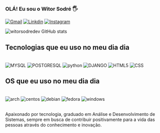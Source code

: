 ### OLÁ! Eu sou o Witor Sodré 🖐️

[![Gmail](https://img.shields.io/badge/Gmail-D14836?style=for-the-badge&logo=gmail&logoColor=white)](mailto:cardososodre.wc@gmail.com)
[![Linkdin](https://img.shields.io/badge/LinkedIn-0077B5?style=for-the-badge&logo=linkedin&logoColor=white)](https://linkedin.com/in/witorsodre)
[![Instagram](https://img.shields.io/badge/Instagram-E4405F?style=for-the-badge&logo=instagram&logoColor=white)](https://www.instagram.com/witorsodre)

![witorsodredev GitHub stats](https://github-readme-stats.vercel.app/api?username=witorsodredev&show_icons=true&theme=dracula)


## Tecnologias que eu uso no meu dia dia

<div style="display: inline_block"><br/>
    <img align="center" alt="MYSQL" src="https://img.shields.io/badge/MySQL-00000F?style=for-the-badge&logo=mysql&logoColor=white">
    <img align="center" alt="POSTGRESQL" src="https://img.shields.io/badge/PostgreSQL-316192?style=for-the-badge&logo=postgresql&logoColor=white">
    <img align="center" alt="python" src="https://img.shields.io/badge/Python-14354C?style=for-the-badge&logo=python&logoColor=white">
    <img align="center" alt="DJANGO" src="https://img.shields.io/badge/Django-092E20?style=for-the-badge&logo=django&logoColor=white">
    <img align="center" alt="HTML5" src="https://img.shields.io/badge/HTML5-E34F26?style=for-the-badge&logo=html5&logoColor=whit">
    <img align="center" alt="CSS" src="https://img.shields.io/badge/CSS3-1572B6?style=for-the-badge&logo=css3&logoColor=white">

</div>


## OS que eu uso no meu dia dia

<div style="display: inline_block"><br/>
    <img align="center" alt="arch" src="https://img.shields.io/badge/Arch_Linux-1793D1?style=for-the-badge&logo=arch-linux&logoColor=white">
    <img align="center"  alt="centos" src="https://img.shields.io/badge/Cent%20OS-262577?style=for-the-badge&logo=CentOS&logoColor=white">
    <img  align="center" alt="debian" src="https://img.shields.io/badge/Debian-A81D33?style=for-the-badge&logo=debian&logoColor=white">
    <img align="center"  alt="fedora" src="https://img.shields.io/badge/Fedora-294172?style=for-the-badge&logo=fedora&logoColor=white">
    <img align="center" alt="windows" src="https://img.shields.io/badge/Windows-0078D6?style=for-the-badge&logo=windows&logoColor=white">

</div><br/>

Apaixonado por tecnologia, graduado em Análise e Desenvolvimento de Sistemas, sempre em busca de contribuir positivamente para a vida das pessoas através do conhecimento e inovação.
